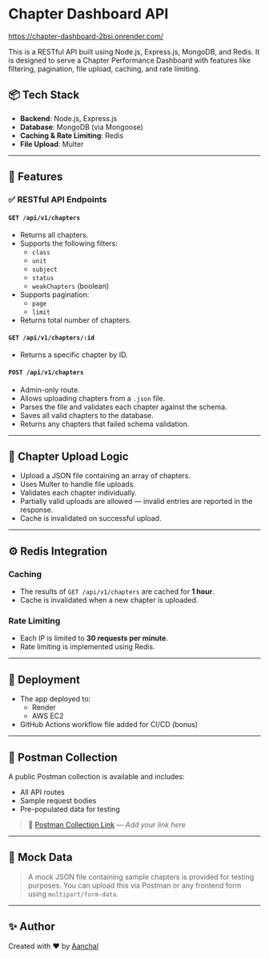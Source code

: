 # Chapter Dashboard API
https://chapter-dashboard-2bsi.onrender.com/

This is a RESTful API built using Node.js, Express.js, MongoDB, and Redis. It is designed to serve a Chapter Performance Dashboard with features like filtering, pagination, file upload, caching, and rate limiting.

## 📦 Tech Stack

- **Backend**: Node.js, Express.js
- **Database**: MongoDB (via Mongoose)
- **Caching & Rate Limiting**: Redis
- **File Upload**: Multer

---

## 📁 Features

### ✅ RESTful API Endpoints

#### `GET /api/v1/chapters`
- Returns all chapters.
- Supports the following filters:
  - `class`
  - `unit`
  - `subject`
  - `status`
  - `weakChapters` (boolean)
- Supports pagination:
  - `page`
  - `limit`
- Returns total number of chapters.

#### `GET /api/v1/chapters/:id`
- Returns a specific chapter by ID.

#### `POST /api/v1/chapters`
- Admin-only route.
- Allows uploading chapters from a `.json` file.
- Parses the file and validates each chapter against the schema.
- Saves all valid chapters to the database.
- Returns any chapters that failed schema validation.

---

## 📂 Chapter Upload Logic

- Upload a JSON file containing an array of chapters.
- Uses Multer to handle file uploads.
- Validates each chapter individually.
- Partially valid uploads are allowed — invalid entries are reported in the response.
- Cache is invalidated on successful upload.

---

## ⚙️ Redis Integration

### Caching
- The results of `GET /api/v1/chapters` are cached for **1 hour**.
- Cache is invalidated when a new chapter is uploaded.

### Rate Limiting
- Each IP is limited to **30 requests per minute**.
- Rate limiting is implemented using Redis.

---

## 🚀 Deployment

- The app deployed to:
  - Render
  - AWS EC2
- GitHub Actions workflow file added for CI/CD (bonus)

---

## 🧪 Postman Collection

A public Postman collection is available and includes:
- All API routes
- Sample request bodies
- Pre-populated data for testing

> 📌 [Postman Collection Link](#) — *Add your link here*

---

## 📁 Mock Data

> A mock JSON file containing sample chapters is provided for testing purposes. You can upload this via Postman or any frontend form using `multipart/form-data`.

---

## ✨ Author

Created with ❤️ by [Aanchal](https://github.com/Aanchal7915)
